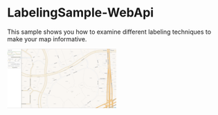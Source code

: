 # LabelingSample-WebApi
This sample shows you how to examine different labeling techniques to make your map informative.

<img src="https://raw.githubusercontent.com/TG-Samples/LabelingSample-WebApi/master/Labeling.png" width="50%" height="50%" />